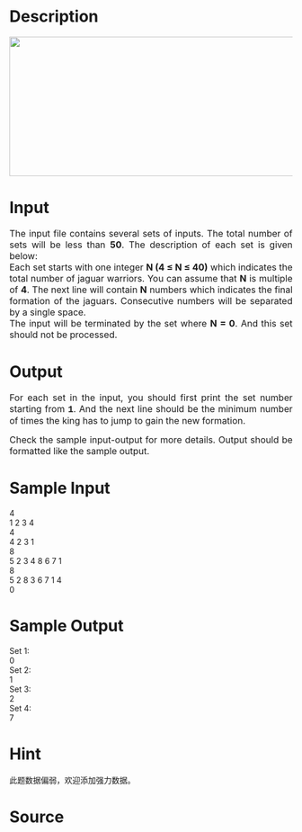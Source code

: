 
# Description

<div class="content"><p><img height="248" alt="" width="691" src="source/bzoj/3335/img/aHR0cHM6Ly9seWRzeS5jb20vSnVkZ2VPbmxpbmUvdXBsb2FkLzIwMTMxMi8xMSg0KS5qcGc=.jpg"/></p></div>

# Input

<div class="content"><div style="text-align: justify"><span style="font-size: medium">The input file contains several sets of inputs. The total number of sets will be less than <b>50</b>. The description of each set is given below:</span></div>
<div style="text-align: justify"><span style="font-size: medium">Each set starts with one integer <b>N (4 ≤ N ≤ 40)</b> which indicates the total number of jaguar warriors. You can assume that <b>N</b> is multiple of <b>4</b>. The next line will contain <b>N</b> numbers which indicates the final formation of the jaguars. Consecutive numbers will be separated by a single space.</span></div>
<div style="text-align: justify"><span style="font-size: medium">The input will be terminated by the set where <b>N = 0</b>. And this set should not be processed.</span></div></div>

# Output

<div class="content"><p></p>
<p></p>
<p class="MsoNormal" style="text-align: justify; tab-stops: 45.8pt 91.6pt 137.4pt 183.2pt 229.0pt 274.8pt 320.6pt 366.4pt 412.2pt 458.0pt 503.8pt 549.6pt 595.4pt 641.2pt 687.0pt 732.8pt"><span style="font-size: medium"><span style="mso-fareast-font-family: &#39;Arial Unicode MS&#39;">For each set in the input, you should first print the set number starting from </span><b style="mso-bidi-font-weight: normal"><span style="font-family: &#34;Courier New&#34;; mso-fareast-font-family: &#39;Arial Unicode MS&#39;">1</span></b><span style="mso-fareast-font-family: &#39;Arial Unicode MS&#39;">. And the next line should be the minimum number of times the king has to jump to gain the new formation.</span></span><o:p></o:p></p>
<p style="text-align: justify; tab-stops: 45.8pt 91.6pt 137.4pt 183.2pt 229.0pt 274.8pt 320.6pt 366.4pt 412.2pt 458.0pt 503.8pt 549.6pt 595.4pt 641.2pt 687.0pt 732.8pt"><span style="font-size: medium">Check the sample input-output for more details. Output should be formatted like the sample output.</span></p></div>

# Sample Input

<div class="content"><span class="sampledata">4<br/>
1 2 3 4<br/>
4<br/>
4 2 3 1<br/>
8<br/>
5 2 3 4 8 6 7 1<br/>
8<br/>
5 2 8 3 6 7 1 4<br/>
0</span></div>

# Sample Output

<div class="content"><span class="sampledata">Set 1:<br/>
0<br/>
Set 2:<br/>
1<br/>
Set 3:<br/>
2<br/>
Set 4:<br/>
7<br/>
</span></div>

# Hint

<div class="content"><p></p><p>此题数据偏弱，欢迎添加强力数据。</p><p></p></div>

# Source

<div class="content"><p><a href="problemset.php?search="></a></p></div>

